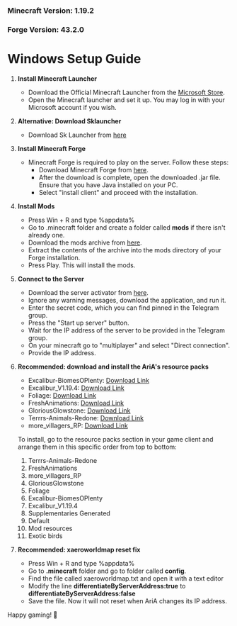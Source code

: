 ### Minecraft Version: 1.19.2
### Forge Version: 43.2.0

# Windows Setup Guide

1. **Install Minecraft Launcher**
    - Download the Official Minecraft Launcher from the [Microsoft Store](https://www.microsoft.com/store/productId/9NXP44L49SHJ).
    - Open the Minecraft launcher and set it up. You may log in with your Microsoft account if you wish.

2. **Alternative: Download Sklauncher**
   - Download Sk Launcher from [here](https://skmedix.pl/)

3. **Install Minecraft Forge**
   - Minecraft Forge is required to play on the server. Follow these steps:
     - Download Minecraft Forge from [here](https://storage.googleapis.com/aria-server-files/forge-1.19.2-43.2.0-installer.jar).
     - After the download is complete, open the downloaded .jar file. Ensure that you have Java installed on your PC.
     - Select "install client" and proceed with the installation.

4. **Install Mods**
   - Press Win + R and type %appdata%
   - Go to .minecraft folder and create a folder called **mods** if there isn't already one.
   - Download the mods archive from [here](https://storage.googleapis.com/aria-server-files/mods.zip). 
   - Extract the contents of the archive into the mods directory of your Forge installation.
   - Press Play. This will install the mods.

5. **Connect to the Server**
   - Download the server activator from [here](https://storage.googleapis.com/aria-server-files/aria-launcher.exe).
   - Ignore any warning messages, download the application, and run it.
   - Enter the secret code, which you can find pinned in the Telegram group.
   - Press the "Start up server" button.
   - Wait for the IP address of the server to be provided in the Telegram group.
   - On your minecraft go to "multiplayer" and select "Direct connection". 
   - Provide the IP address.

6. **Recommended: download and install the AriA's resource packs**
   - Excalibur-BiomesOPlenty: [Download Link](https://storage.googleapis.com/aria-server-files/Excalibur-BiomesOPlenty%2B1.14_BETA%20(2).zip)
   - Excalibur_V1.19.4: [Download Link](https://storage.googleapis.com/aria-server-files/Excalibur_V1.19.4.zip)
   - Foliage: [Download Link](https://storage.googleapis.com/aria-server-files/Foliage%2B-Resource-Pack-16x-1.19.zip)
   - FreshAnimations: [Download Link](https://storage.googleapis.com/aria-server-files/FreshAnimations_v1.7.zip)
   - GloriousGlowstone: [Download Link](https://storage.googleapis.com/aria-server-files/GloriousGlowstone-Resource-Pack-16x-1.19.zip)
   - Terrrs-Animals-Redone: [Download Link](https://storage.googleapis.com/aria-server-files/Terrrs-Animals-Redone-Resource-Pack-1.19.2.zip)
   - more_villagers_RP: [Download Link](https://storage.googleapis.com/aria-server-files/more_villagers_RP.zip)

   To install, go to the resource packs section in your game client and arrange them in this specific order from top to bottom:

   1. Terrrs-Animals-Redone
   2. FreshAnimations
   3. more_villagers_RP
   4. GloriousGlowstone
   5. Foliage
   6. Excalibur-BiomesOPlenty
   7. Excalibur_V1.19.4
   8. Supplementaries Generated
   9. Default
   10. Mod resources
   11. Exotic birds

7. **Recommended: xaeroworldmap reset fix**
   - Press Win + R and type %appdata%
   - Go to **.minecraft** folder and go to folder called **config**.
   - Find the file called xaeroworldmap.txt and open it with a text editor
   - Modify the line **differentiateByServerAddress:true** to **differentiateByServerAddress:false**
   - Save the file. Now it will not reset when AriA changes its IP address.


Happy gaming! 🚀